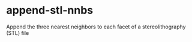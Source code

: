 # append-stl-nnbs
Append the three nearest neighbors to each facet of a stereolithography (STL) file
